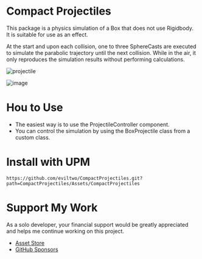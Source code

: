 # Compact Projectiles
This package is a physics simulation of a Box that does not use Rigidbody. It is suitable for use as an effect.

At the start and upon each collision, one to three SphereCasts are executed to simulate the parabolic trajectory until the next collision. While in the air, it only reproduces the simulation results without performing calculations.

![projectile](https://github.com/user-attachments/assets/303c1f26-cec7-405a-ab3d-bff9c4a413fc)

![image](https://github.com/user-attachments/assets/832b1372-f52b-4879-b06b-a66c9f4bd5b2)

# Hou to Use
- The easiest way is to use the ProjectileController component.  
- You can control the simulation by using the BoxProjectile class from a custom class.

# Install with UPM
```
https://github.com/eviltwo/CompactProjectiles.git?path=CompactProjectiles/Assets/CompactProjectiles
```

# Support My Work
As a solo developer, your financial support would be greatly appreciated and helps me continue working on this project.
- [Asset Store](https://assetstore.unity.com/publishers/12117)
- [GitHub Sponsors](https://github.com/sponsors/eviltwo)

